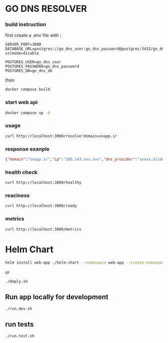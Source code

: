 # GO DNS RESOLVER

### build instruction
first create a .env file with :
```env
SERVER_PORT=3000
DATABASE_URL=postgres://go_dns_user:go_dns_password@postgres:5432/go_dns_db?sslmode=disable

POSTGRES_USER=go_dns_user
POSTGRES_PASSWORD=go_dns_password
POSTGRES_DB=go_dns_db
```
then
```bash
docker compose build
```
### start web api

```bash
docker compose up -d
```

### usage 
```bash
curl http://localhost:3000/resolve?domain=snapp.ir
```
### response exanple
```json
{"domain":"snapp.ir","ip":"185.143.xxx.xxx","dns_provider":"xxxxx.alidns.com.","cached":false}
```

### health check
```bash
curl http://localhost:3000/healthy
```

### reaciness
```bash
curl http://localhost:3000/ready
```

### metrics
```bash
curl http://localhost:3000/metrics
```
# Helm Chart

```bash
helm install web-app ./helm-chart --namespace web-app --create-namespace
```

or
```bash
./deply.sh
```

## Run app locally for development
```bash
./run.dev.sh
```

## run tests
```bash
./run.test.sh
```